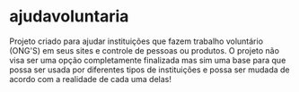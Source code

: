# ajudavoluntaria

Projeto criado para ajudar instituições que fazem trabalho voluntário (ONG'S) em seus sites e controle de pessoas ou produtos.
O projeto não visa ser uma opção completamente finalizada mas sim uma base para que possa ser usada por diferentes tipos de instituições e possa ser mudada de acordo com a realidade de cada uma delas!
